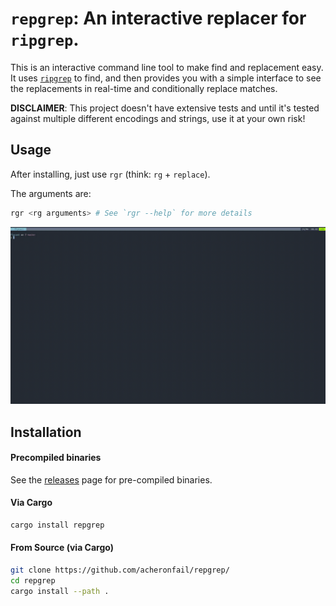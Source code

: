 # `repgrep`: An interactive replacer for `ripgrep`.

This is an interactive command line tool to make find and replacement easy.
It uses [`ripgrep`] to find, and then provides you with a simple interface to see
the replacements in real-time and conditionally replace matches.

**DISCLAIMER**: This project doesn't have extensive tests and until it's tested against multiple different encodings and strings, use it at your own risk!

## Usage

After installing, just use `rgr` (think: `rg` + `replace`).

The arguments are:

```bash
rgr <rg arguments> # See `rgr --help` for more details
```

![demo using rgr](./doc/demo.gif)

## Installation

#### Precompiled binaries

See the [releases] page for pre-compiled binaries.

#### Via Cargo

```bash
cargo install repgrep
```

#### From Source (via Cargo)

```bash
git clone https://github.com/acheronfail/repgrep/
cd repgrep
cargo install --path .
```

[`ripgrep`]: https://github.com/BurntSushi/ripgrep
[releases]: https://github.com/acheronfail/repgrep/releases
